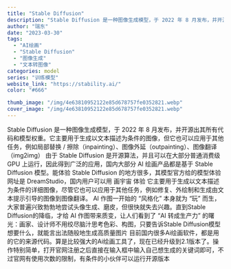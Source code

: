```yaml
---
title: "Stable Diffusion"
description: "Stable Diffusion 是一种图像生成模型，于 2022 年 8 月发布，并开源出其所有代码和模型权重。它主要"
author: "瑞东"
date: "2023-03-30"
tags:
  - "AI绘画"
  - "Stable Diffusion"
  - "图像生成"
  - "文本转图像"
categories: model
series: "训练模型"
website_link: "https://stability.ai/"
color: "#666"

thumb_image: "/img/4e63810952122e85d678757fe0352821.webp"
cover_image: "/img/4e63810952122e85d678757fe0352821.webp"
---
```


Stable Diffusion 是一种图像生成模型，于 2022 年 8 月发布，并开源出其所有代码和模型权重。它主要用于生成以文本描述为条件的图像，但它也可以应用于其他任务，例如局部替换 / 擦除（inpainting）、图像外延（outpainting）、图像翻译（img2img） 由于 Stable Diffusion 是开源算法，并且可以在大部分普通消费级 GPU 上运行，因此得到广泛的应用，国内大部分 AI 绘画产品都是基于 Stable Diffusion 模型。能体验 Stable Diffusion 的地方很多，其模型官方给的模型体验网址是 DreamStudio，国内用户可以用 画宇宙 体验 它主要用于生成以文本描述为条件的详细图像，尽管它也可以应用于其他任务，例如修复、外绘制和生成由文本提示引导的图像到图像翻译。  AI 作图一开始的 “风格化” 本身就为 “玩” 而生，大家普遍兴致勃勃地尝试头像生成、磨皮，但很快就失去兴趣。直到Stable Diffusion的降临，才给 AI 作图带来质变，让人们看到了 “AI 转成生产力” 的曙光：画家、设计师不用绞尽脑汁思考色彩、构图，只要告诉Stable Diffusion模型想要什么，就能言出法随般地生成高质量图片  目前国内很多Ai绘画软件，都是用的它的来源代码。算是比较强大的Ai绘画工具了，现在已经升级到2.1版本了。操作特别简单，打开官网注册之后直接在输入框中输入自己想生成的关键词即可，不过官网有使用次数的限制，有条件的小伙伴可以运行开源版本